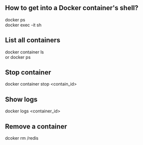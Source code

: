 ## How to get into a Docker container's shell?
  docker ps  
  docker exec -it <mycontainer> sh

## List all containers
  docker container ls  
  or docker ps

## Stop container
  docker container stop <contain_id>

## Show logs
  docker logs <container_id>

## Remove a container
  dcoker rm /redis
  
